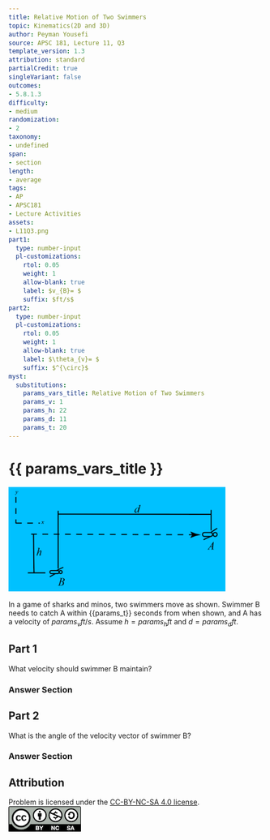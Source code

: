 ```yaml
---
title: Relative Motion of Two Swimmers
topic: Kinematics(2D and 3D)
author: Peyman Yousefi
source: APSC 181, Lecture 11, Q3
template_version: 1.3
attribution: standard
partialCredit: true
singleVariant: false
outcomes:
- 5.8.1.3
difficulty:
- medium
randomization:
- 2
taxonomy:
- undefined
span:
- section
length:
- average
tags:
- AP
- APSC181
- Lecture Activities
assets:
- L11Q3.png
part1:
  type: number-input
  pl-customizations:
    rtol: 0.05
    weight: 1
    allow-blank: true
    label: $v_{B}= $
    suffix: $ft/s$
part2:
  type: number-input
  pl-customizations:
    rtol: 0.05
    weight: 1
    allow-blank: true
    label: $\theta_{v}= $
    suffix: $^{\circ}$
myst:
  substitutions:
    params_vars_title: Relative Motion of Two Swimmers
    params_v: 1
    params_h: 22
    params_d: 11
    params_t: 20
---
```

# {{ params_vars_title }}
<img src="L11Q3.png" width=85%>

In a game of sharks and minos, two swimmers move as shown.
Swimmer B needs to catch A within {{params_t}} seconds from when shown, and A has a velocity of ${{params_v}} ft/s$.
Assume $h = {{params_h}} ft$ and $d = {{params_d}} ft$.

## Part 1

What velocity should swimmer B maintain?

### Answer Section

## Part 2

What is the angle of the velocity vector of swimmer B?

### Answer Section

## Attribution

Problem is licensed under the [CC-BY-NC-SA 4.0 license](https://creativecommons.org/licenses/by-nc-sa/4.0/).<br> ![The Creative Commons 4.0 license requiring attribution-BY, non-commercial-NC, and share-alike-SA license.](https://raw.githubusercontent.com/firasm/bits/master/by-nc-sa.png)